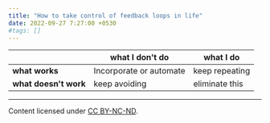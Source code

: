 ```yaml
---
title: "How to take control of feedback loops in life"
date: 2022-09-27 7:27:00 +0530
#tags: []
---
```


|  | **what I don't do** | **what I do**|
|-|-|-|
| **what works** | Incorporate or automate | keep repeating |
| **what doesn't work** | keep avoiding | eliminate this |

---
<footer>  
Content licensed under <a rel="license" href="http://creativecommons.org/licenses/by-nc-nd/4.0/">CC BY-NC-ND</a>.
</footer>